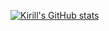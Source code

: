 [![Kirill's GitHub stats](github-readme-stats-ochre-seven-80.vercel.app/api?username=darktau21)](https://github.com/anuraghazra/github-readme-stats)
